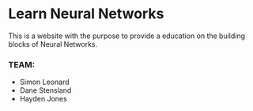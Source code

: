 Learn Neural Networks
=====================

This is a website with the purpose to provide a education on the building blocks of Neural Networks.

### TEAM:
* Simon Leonard
* Dane Stensland
* Hayden Jones

